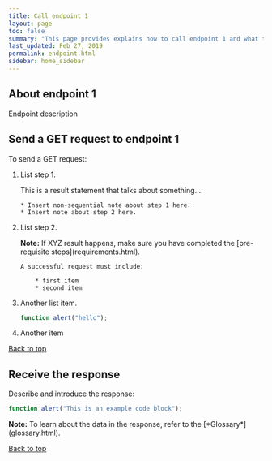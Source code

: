 ```yaml
---
title: Call endpoint 1
layout: page
toc: false
summary: "This page provides explains how to call endpoint 1 and what to expect in the response. This is an experiment to test publishing tools. The content is placeholder text."
last_updated: Feb 27, 2019
permalink: endpoint.html
sidebar: home_sidebar
---
```


## About endpoint 1

Endpoint description

## Send a GET request to endpoint 1

To send a GET request:

1.  List step 1.

    This is a result statement that talks about something....

		* Insert non-sequential note about step 1 here.
		* Insert note about step 2 here.

2.  List step 2.

    <div markdown="span" class="alert alert-info" role="alert"><i class="fa fa-info-circle"></i> <b>Note:</b> If XYZ result happens, make sure you have completed the [pre-requisite steps](requirements.html).</div>

    	A successful request must include:

    		* first item
    		* second item

3.  Another list item.

    ```js
    function alert("hello");
    ```

4.  Another item

[Back to top](#about)

## Receive the response

Describe and introduce the response:

```js
function alert("This is an example code block");
```

<div markdown="span" class="alert alert-info" role="alert"><i class="fa fa-info-circle"></i> <b>Note:</b> To learn about the data in the response, refer to the [*Glossary*](glossary.html).</div>

[Back to top](#about)
